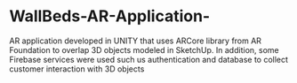 # WallBeds-AR-Application-
AR application developed in UNITY that uses ARCore library from AR Foundation to overlap 3D objects modeled in SketchUp. In addition, some Firebase services were used such us authentication and database to collect customer interaction with 3D objects
